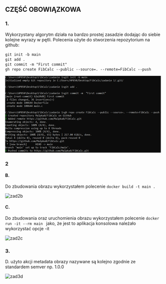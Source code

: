 ## CZĘŚĆ OBOWIĄZKOWA
### 1. 
Wykorzystany algorytm działa na bardzo prostej zasadzie dodając do siebie kolejne wyrazy w pętli. Polecenia użyte do stworzenia repozytorium na github:
```
git init -b main
git add .
git commit -m "First commit"
gh repo create FibCalc --public --source=. --remote=FibCalc --push
```
![zad1a](obrazy/Zadanie1.png)
### 2


#### B. 
Do zbudowania obrazu wykorzystałem polecenie  ```docker build -t main .```

![zad2b](https://github.com/Malpka8/FibCalc/obrazy/Zadanie2_b.png)

#### C. 
Do zbudowania oraz uruchomienia obrazu wykorzystałem polecenie ```docker run -it --rm main ``` jako, że jest to aplikacja konsolowa należało wykorzystać opcje -it

![zad2c](https://github.com/Malpka8/FibCalc/obrazy/Zadanie2_c.png)

### 3.
D. użyto akcji metadata obrazy nazywane są kolejno zgodnie ze standardem semver np. 1.0.0

![zad3d](https://github.com/Malpka8/FibCalc/obrazy/Zadanie3_d.png)

